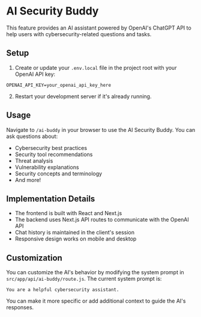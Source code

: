 # AI Security Buddy

This feature provides an AI assistant powered by OpenAI's ChatGPT API to help users with cybersecurity-related questions and tasks.

## Setup

1. Create or update your `.env.local` file in the project root with your OpenAI API key:

```
OPENAI_API_KEY=your_openai_api_key_here
```

2. Restart your development server if it's already running.

## Usage

Navigate to `/ai-buddy` in your browser to use the AI Security Buddy. You can ask questions about:

- Cybersecurity best practices
- Security tool recommendations
- Threat analysis
- Vulnerability explanations
- Security concepts and terminology
- And more!

## Implementation Details

- The frontend is built with React and Next.js
- The backend uses Next.js API routes to communicate with the OpenAI API
- Chat history is maintained in the client's session
- Responsive design works on mobile and desktop

## Customization

You can customize the AI's behavior by modifying the system prompt in `src/app/api/ai-buddy/route.js`. The current system prompt is:

```
You are a helpful cybersecurity assistant.
```

You can make it more specific or add additional context to guide the AI's responses. 